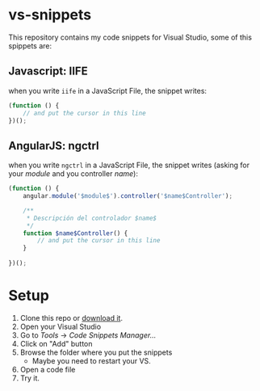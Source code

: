 # vs-snippets
This repository contains my code snippets for Visual Studio, some of this spippets are:

## Javascript: IIFE
when you write `iife` in a JavaScript File, the snippet writes:

```js
(function () {
    // and put the cursor in this line
})();
```

## AngularJS: ngctrl
when you write `ngctrl` in a JavaScript File, the snippet writes (asking for your *$module$* and you controller *$name$*):

```js
(function () {
    angular.module('$module$').controller('$name$Controller');

    /**
     * Descripción del controlador $name$
     */
    function $name$Controller() {
        // and put the cursor in this line
    }
    
})();
```

# Setup
1. Clone this repo or [download it](https://github.com/miguelerm/vs-snippets/archive/master.zip).
2. Open your Visual Studio
3. Go to *Tools* -> *Code Snippets Manager...*
4. Click on "Add" button
5. Browse the folder where you put the snippets
   * Maybe you need to restart your VS.
6. Open a code file
7. Try it.
